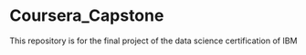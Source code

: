 # Coursera_Capstone
This repository is for the final project of the data science certification of IBM
